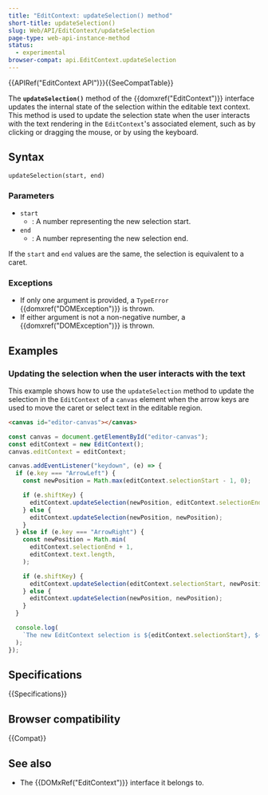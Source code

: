 ```yaml
---
title: "EditContext: updateSelection() method"
short-title: updateSelection()
slug: Web/API/EditContext/updateSelection
page-type: web-api-instance-method
status:
  - experimental
browser-compat: api.EditContext.updateSelection
---
```


{{APIRef("EditContext API")}}{{SeeCompatTable}}

The **`updateSelection()`** method of the {{domxref("EditContext")}} interface updates the internal state of the selection within the editable text context. This method is used to update the selection state when the user interacts with the text rendering in the `EditContext`'s associated element, such as by clicking or dragging the mouse, or by using the keyboard.

## Syntax

```js-nolint
updateSelection(start, end)
```

### Parameters

- `start`
  - : A number representing the new selection start.
- `end`
  - : A number representing the new selection end.

If the `start` and `end` values are the same, the selection is equivalent to a caret.

### Exceptions

- If only one argument is provided, a `TypeError` {{domxref("DOMException")}} is thrown.
- If either argument is not a non-negative number, a {{domxref("DOMException")}} is thrown.

## Examples

### Updating the selection when the user interacts with the text

This example shows how to use the `updateSelection` method to update the selection in the `EditContext` of a `canvas` element when the arrow keys are used to move the caret or select text in the editable region.

```html
<canvas id="editor-canvas"></canvas>
```

```js
const canvas = document.getElementById("editor-canvas");
const editContext = new EditContext();
canvas.editContext = editContext;

canvas.addEventListener("keydown", (e) => {
  if (e.key === "ArrowLeft") {
    const newPosition = Math.max(editContext.selectionStart - 1, 0);

    if (e.shiftKey) {
      editContext.updateSelection(newPosition, editContext.selectionEnd);
    } else {
      editContext.updateSelection(newPosition, newPosition);
    }
  } else if (e.key === "ArrowRight") {
    const newPosition = Math.min(
      editContext.selectionEnd + 1,
      editContext.text.length,
    );

    if (e.shiftKey) {
      editContext.updateSelection(editContext.selectionStart, newPosition);
    } else {
      editContext.updateSelection(newPosition, newPosition);
    }
  }

  console.log(
    `The new EditContext selection is ${editContext.selectionStart}, ${editContext.selectionEnd}`,
  );
});
```

## Specifications

{{Specifications}}

## Browser compatibility

{{Compat}}

## See also

- The {{DOMxRef("EditContext")}} interface it belongs to.
